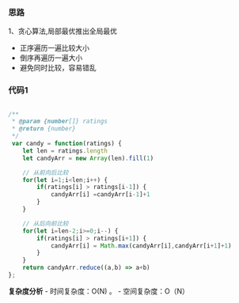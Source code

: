 ### 思路


1、贪心算法,局部最优推出全局最优
- 正序遍历一遍比较大小
- 倒序再遍历一遍大小
- 避免同时比较，容易错乱

### 代码1

```js

/**
 * @param {number[]} ratings
 * @return {number}
 */
 var candy = function(ratings) {
    let len = ratings.length
    let candyArr = new Array(len).fill(1)

    // 从前向后比较
    for(let i=1;i<len;i++) {
        if(ratings[i] > ratings[i-1]) {
            candyArr[i] =candyArr[i-1]+1
        }
    }

    // 从后向前比较
    for(let i=len-2;i>=0;i--) {
        if(ratings[i] > ratings[i+1]) {
            candyArr[i] = Math.max(candyArr[i],candyArr[i+1]+1)
        }
    }
    return candyArr.reduce((a,b) => a+b)
};
```

**复杂度分析** - 时间复杂度：O(N) 。 - 空间复杂度：O（N）
